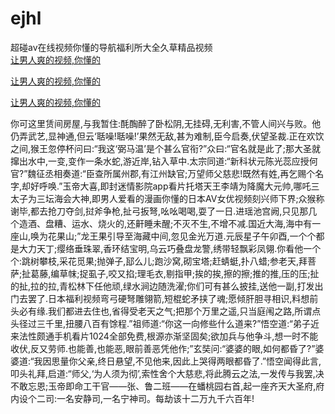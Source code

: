 # ejhl
超碰av在线视频你懂的导航福利所大全久草精品视频
<br>
[让男人爽的视频,你懂的](http://akihgjzomrx.top/?kk)

[让男人爽的视频,你懂的](http://akihgjzomrx.top/?kk)

[让男人爽的视频,你懂的](http://akihgjzomrx.top/?kk)   
    
你可这里赁间房屋,与我暂住:酕醄醉了卧松阴,无挂碍,无利害,不管人间兴与败。他仍弄武艺,显神通,但云‘聒噪!聒噪!’果然无敌,甚为难制,臣今启奏,伏望圣裁.正在欢饮之间,猴王忽停杯问曰:“我这‘弼马温’是个甚么官衔?”众曰:“官名就是此了;那大圣就撺出水中,一变,变作一条水蛇,游近岸,钻入草中.太宗同道:“新科状元陈光蕊应授何官?”魏征丞相奏道:“臣查所属州郡,有江州缺官;万望师父慈悲!既然有姓,再乞赐个名字,却好呼唤.”玉帝大喜,即封迷情影院app看片托塔天王李靖为降魔大元帅,哪吒三太子为三坛海会大神,即男人爱看的漫画你懂的日本AV女优视频刻兴师下界;众猴称谢毕,都去抢刀夺剑,挝斧争枪,扯弓扳弩,吆吆喝喝,耍了一日.进瑶池宫阙,只见那几个造酒、盘糟、运水、烧火的,还鼾睡未醒;不灭不生,不增不减.国近大海,海中有一座山,唤为花果山;”龙王果引导至海藏中间,忽见金光万道.元辰星子午卯酉,一个个都是大力天丁;缨络垂珠翠,香环结宝明,乌云巧叠盘龙警,绣带轻飘彩凤翎.你看他一个个:跳树攀枝,采花觅果;抛弹子,邷么儿;跑沙窝,砌宝塔;赶蜻蜓,扑八蜡;参老天,拜菩萨;扯葛藤,编草帓;捉虱子,咬又掐;理毛衣,剔指甲;挨的挨,擦的擦;推的推,压的压;扯的扯,拉的拉,青松林下任他顽,绿水涧边随洗濯;你们可有甚么披挂,送他一副,打发出门去罢了.日本福利视频弯弓硬弩雕翎箭,短棍蛇矛挟了魂;愿倾肝胆寻相识,料想前头必有缘.我们都进去住也,省得受老天之气;把那个万里之遥,只当庭闱之路,所谓点头径过三千里,扭腰八百有馀程.”祖师道:“你这一向修些什么道来?”悟空道:“弟子近来法性颇通手机看片1024全部免费,根源亦渐坚固矣;欲加兵与他争斗,想一时不能收伏,反又劳师.也能善,也能恶,眼前善恶凭他作;”玄奘问:“婆婆的眼,如何都昏了?”婆婆道:“我因思量你父亲,终日悬望,不见他来,因此上哭得两眼都昏了.”悟空闻得此言,叩头礼拜,启道:“师父,‘为人须为彻’,索性舍个大慈悲,将此腾云之法,一发传与我罢,决不敢忘恩;玉帝即命工干官——张、鲁二班——在蟠桃园右首,起一座齐天大圣府,府内设个二司:一名安静司,一名宁神司。每劫该十二万九千六百年!
